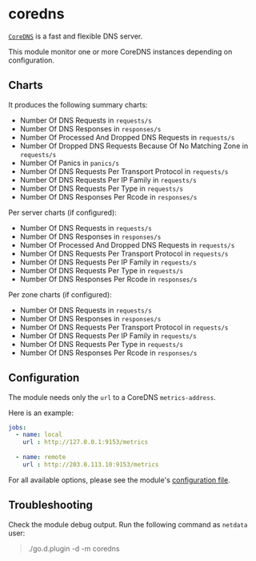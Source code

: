 # coredns

[`CoreDNS`](https://coredns.io/) is a fast and flexible DNS server.

This module monitor one or more CoreDNS instances depending on configuration.

## Charts

It produces the following summary charts:

-   Number Of DNS Requests in `requests/s`
-   Number Of DNS Responses in `responses/s`
-   Number Of Processed And Dropped DNS Requests in `requests/s`
-   Number Of Dropped DNS Requests Because Of No Matching Zone in `requests/s`
-   Number Of Panics in `panics/s`
-   Number Of DNS Requests Per Transport Protocol in `requests/s`
-   Number Of DNS Requests Per IP Family in `requests/s`
-   Number Of DNS Requests Per Type in `requests/s`
-   Number Of DNS Responses Per Rcode in `responses/s`

Per server charts (if configured):

-   Number Of DNS Requests in `requests/s`
-   Number Of DNS Responses in `responses/s`
-   Number Of Processed And Dropped DNS Requests in `requests/s`
-   Number Of DNS Requests Per Transport Protocol in `requests/s`
-   Number Of DNS Requests Per IP Family in `requests/s`
-   Number Of DNS Requests Per Type in `requests/s`
-   Number Of DNS Responses Per Rcode in `responses/s`

Per zone charts (if configured):

-   Number Of DNS Requests in `requests/s`
-   Number Of DNS Responses in `responses/s`
-   Number Of DNS Requests Per Transport Protocol in `requests/s`
-   Number Of DNS Requests Per IP Family in `requests/s`
-   Number Of DNS Requests Per Type in `requests/s`
-   Number Of DNS Responses Per Rcode in `responses/s`

## Configuration

The module needs only the `url` to a CoreDNS `metrics-address`.

Here is an example:

```yaml
jobs:
  - name: local
    url : http://127.0.0.1:9153/metrics
      
  - name: remote
    url : http://203.0.113.10:9153/metrics
```

For all available options, please see the module's [configuration file](https://github.com/netdata/go.d.plugin/blob/master/config/go.d/coredns.conf).

## Troubleshooting

Check the module debug output. Run the following command as `netdata` user:

> ./go.d.plugin -d -m coredns
